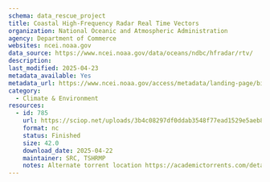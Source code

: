 ```yaml
---
schema: data_rescue_project 
title: Coastal High-Frequency Radar Real Time Vectors
organization: National Oceanic and Atmospheric Administration
agency: Department of Commerce
websites: ncei.noaa.gov
data_source: https://www.ncei.noaa.gov/data/oceans/ndbc/hfradar/rtv/
description: 
last_modified: 2025-04-23
metadata_available: Yes
metadata_url: https://www.ncei.noaa.gov/access/metadata/landing-page/bin/iso?id=gov.noaa.nodcIOOS-HFRadarRTVector
category:
  - Climate & Environment 
resources:
  - id: 785
    url: https://sciop.net/uploads/3b4c08297df0ddab3548f77ead1529e5aeb82734
    format: nc
    status: Finished
    size: 42.0
    download_date: 2025-04-22
    maintainer: SRC, TSHRMP
    notes: Alternate torrent location https://academictorrents.com/details/3b4c08297df0ddab3548f77ead1529e5aeb82734
---
```

